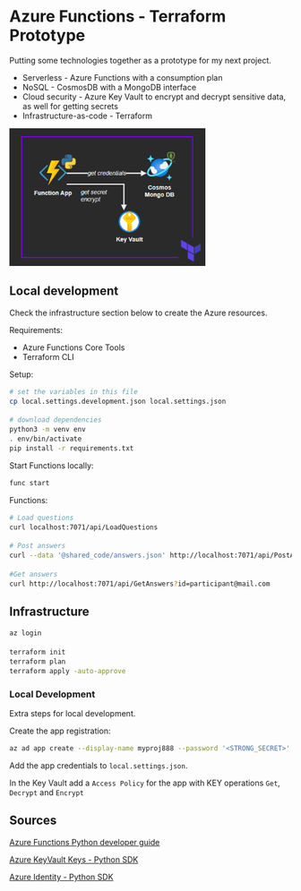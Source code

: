 # Azure Functions - Terraform Prototype

Putting some technologies together as a prototype for my next project.

- Serverless - Azure Functions with a consumption plan
- NoSQL - CosmosDB with a MongoDB interface
- Cloud security - Azure Key Vault to encrypt and decrypt sensitive data, as well for getting secrets
- Infrastructure-as-code - Terraform

<img src=".docs/solution.png" width=350/>


## Local development

Check the infrastructure section below to create the Azure resources.

Requirements:
- Azure Functions Core Tools
- Terraform CLI

Setup:

```sh
# set the variables in this file
cp local.settings.development.json local.settings.json

# download dependencies
python3 -m venv env
. env/bin/activate
pip install -r requirements.txt
```

Start Functions locally:

```sh
func start
```

Functions:

```sh
# Load questions
curl localhost:7071/api/LoadQuestions

# Post answers
curl --data '@shared_code/answers.json' http://localhost:7071/api/PostAnswers

#Get answers
curl http://localhost:7071/api/GetAnswers?id=participant@mail.com
```

## Infrastructure


```sh
az login

terraform init
terraform plan
terraform apply -auto-approve
```

### Local Development 

Extra steps for local development.

Create the app registration:

```sh
az ad app create --display-name myproj888 --password '<STRONG_SECRET>'
```

Add the app credentials to `local.settings.json`.

In the Key Vault add a `Access Policy` for the app with KEY operations `Get`, `Decrypt` and `Encrypt`

## Sources

[Azure Functions Python developer guide](https://docs.microsoft.com/en-us/azure/azure-functions/functions-reference-python)

[Azure KeyVault Keys - Python SDK](https://pypi.org/project/azure-keyvault-keys/)

[Azure Identity - Python SDK](https://github.com/Azure/azure-sdk-for-python/tree/master/sdk/identity/azure-identity)
